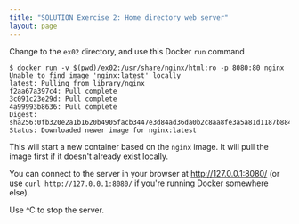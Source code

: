 ```yaml
---
title: "SOLUTION Exercise 2: Home directory web server"
layout: page
---
```


Change to the `ex02` directory, and use this Docker `run` command

```terminal
$ docker run -v $(pwd)/ex02:/usr/share/nginx/html:ro -p 8080:80 nginx
Unable to find image 'nginx:latest' locally
latest: Pulling from library/nginx
f2aa67a397c4: Pull complete
3c091c23e29d: Pull complete
4a99993b8636: Pull complete
Digest: sha256:0fb320e2a1b1620b4905facb3447e3d84ad36da0b2c8aa8fe3a5a81d1187b884
Status: Downloaded newer image for nginx:latest
```

This will start a new container based on the `nginx` image. It will pull the image first if it doesn't already exist locally.

You can connect to the server in your browser at http://127.0.0.1:8080/ (or use `curl http://127.0.0.1:8080/` if you're running Docker somewhere else).

Use ^C to stop the server.
